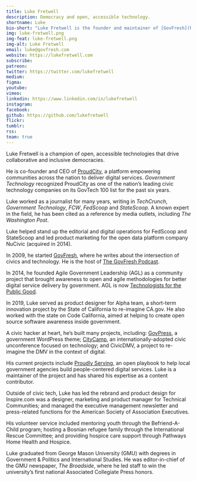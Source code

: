 ```yaml
---
title: Luke Fretwell
description: Democracy and open, accessible technology.
shortname: Luke
bio-short: "Luke Fretwell is the founder and maintainer of [GovFresh](https://govfresh.com)."
img: luke-fretwell.png
img-feat: luke-fretwell.png
img-alt: Luke Fretwell
email: luke@govfresh.com
website: https://lukefretwell.com
subscribe: 
patreon: 
twitter: https://twitter.com/lukefretwell
medium: 
figma: 
youtube: 
vimeo: 
linkedin: https://www.linkedin.com/in/lukefretwell
instagram: 
facebook: 
github: https://github.com/lukefretwell
flickr: 
tumblr: 
rss: 
team: true
---
```


Luke Fretwell is a champion of open, accessible technologies that drive collaborative and inclusive democracies.

He is co-founder and CEO of [ProudCity](https://proudcity.com/), a platform empowering communities across the nation to deliver digital services. _Government Technology_ recognized ProudCity as one of the nation’s leading civic technology companies on its GovTech 100 list for the past six years.

Luke worked as a journalist for many years, writing in _TechCrunch_, _Government Technology_, _FCW_, _FedScoop_ and _StateScoop_. A known expert in the field, he has been cited as a reference by media outlets, including _The Washington Post_.

Luke helped stand up the editorial and digital operations for FedScoop and StateScoop and led product marketing for the open data platform company NuCivic (acquired in 2014).

In 2009, he started [GovFresh](https://govfresh.com/), where he writes about the intersection of civics and technology. He is the host of [The GovFresh Podcast](https://podcast.govfresh.com/).

In 2014, he founded Agile Government Leadership (AGL) as a community project that brought awareness to open and agile methodologies for better digital service delivery by government. AGL is now [Technologists for the Public Good](https://www.publicgood.tech/).

In 2019, Luke served as product designer for Alpha team, a short-term innovation project by the State of California to re-imagine CA.gov. He also worked with the state on Code California, aimed at helping to create open source software awareness inside government.

A civic hacker at heart, he’s built many projects, including: [GovPress](https://govpress.org), a government WordPress theme; [CityCamp](http://citycamp.com), an internationally-adopted civic unconference focused on technology; and CivicDMV, a project to re-imagine the DMV in the context of digital.

His current projects include [Proudly Serving](https://proudlyservingbook.com/), an open playbook to help local government agencies build people-centered digital services. Luke is a maintainer of the project and has shared his expertise as a content contributor.

Outside of civic tech, Luke has led the rebrand and product design for Inspire.com was a designer, marketing and product manager for Technical Communities; and managed the executive management newsletter and press-related functions for the American Society of Association Executives.

His volunteer service included mentoring youth through the Befriend-A-Child program; hosting a Bosnian refugee family through the International Rescue Committee; and providing hospice care support through Pathways Home Health and Hospice.

Luke graduated from George Mason University (GMU) with degrees in Government & Politics and International Studies. He was editor-in-chief of the GMU newspaper, _The Broadside_, where he led staff to win the university’s first national Associated Collegiate Press honors.

